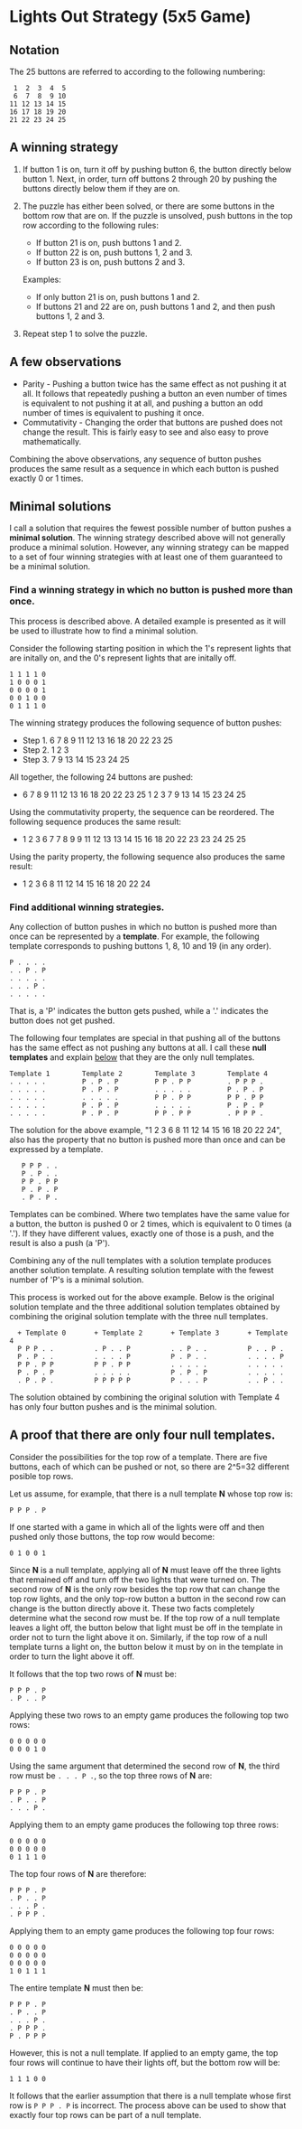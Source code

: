 # Lights Out Strategy (5x5 Game)

## Notation

The 25 buttons are referred to according to the following numbering:
```
 1  2  3  4  5
 6  7  8  9 10
11 12 13 14 15
16 17 18 19 20
21 22 23 24 25
```

## A winning strategy

1. If button 1 is on, turn it off by pushing button 6, the button directly
   below button 1.  Next, in order, turn off buttons 2 through 20 by pushing the
   buttons directly below them if they are on.
1. The puzzle has either been solved, or there are some buttons in the
   bottom row that are on.  If the puzzle is unsolved, push buttons in the top row
   according to the following rules:
   *  If button 21 is on, push buttons 1 and 2.
   *  If button 22 is on, push buttons 1, 2 and 3.
   *  If button 23 is on, push buttons 2 and 3.

   Examples:
   *  If only button 21 is on, push buttons 1 and 2.
   *  If buttons 21 and 22 are on, push buttons 1 and 2,
      and then push buttons 1, 2 and 3.
1. Repeat step 1 to solve the puzzle.
   
## A few observations
* Parity - Pushing a button twice has the same effect as not pushing it at all.
  It follows that repeatedly pushing a button an even number of times is
  equivalent to not pushing it at all, and pushing a button an odd number of
  times is equivalent to pushing it once.
* Commutativity - Changing the order that buttons are pushed does not change the
  result.  This is fairly easy to see and also easy to prove mathematically.
  
Combining the above observations, any sequence of button pushes produces the same
result as a sequence in which each button is pushed exactly 0 or 1 times.

## Minimal solutions

I call a solution that requires the fewest possible number of button pushes a
**minimal solution**. The winning strategy described above will not
generally produce a minimal solution. However, any winning strategy can be
mapped to a set of four winning strategies with at least one of them guaranteed
to be a minimal solution.

### Find a winning strategy in which no button is pushed more than once.
This process is described above.  A detailed example is presented as it will be
used to illustrate how to find a minimal solution.

Consider the following starting position in which the 1's represent lights that
are initally on, and the 0's represent lights that are initally off.
```
1 1 1 1 0
1 0 0 0 1
0 0 0 0 1
0 0 1 0 0
0 1 1 1 0
```

The winning strategy produces the following sequence of button pushes:
* Step 1.  6 7 8 9 11 12 13 16 18 20 22 23 25
* Step 2.  1 2 3
* Step 3.  7 9 13 14 15 23 24 25

All together, the following 24 buttons are pushed:
* 6 7 8 9 11 12 13 16 18 20 22 23 25 1 2 3 7 9 13 14 15 23 24 25

Using the commutativity property, the sequence can be reordered. The
following sequence produces the same result:
* 1 2 3 6 7 7 8 9 9 11 12 13 13 14 15 16 18 20 22 23 23 24 25 25

Using the parity property, the following sequence also produces the
same result:
* 1 2 3 6 8 11 12 14 15 16 18 20 22 24

### Find additional winning strategies.
Any collection of button pushes in which no button is pushed more than once can
be represented by a **template**.  For example, the following template
corresponds to pushing buttons 1, 8, 10 and 19 (in any order).
```
P . . . .
. . P . P
. . . . .
. . . P .
. . . . .
```
That is, a 'P' indicates the button gets pushed, while a '.' indicates the
button does not get pushed.

The following four templates are special in that pushing all of the buttons has
the same effect as not pushing any buttons at all. I call these **null
templates** and explain
[below](strategy.md#minimal-solutions) that they are the only null templates.
```
Template 1        Template 2        Template 3        Template 4
. . . . .         P . P . P         P P . P P         . P P P .
. . . . .         P . P . P         . . . . .         P . P . P
. . . . .         . . . . .         P P . P P         P P . P P
. . . . .         P . P . P         . . . . .         P . P . P
. . . . .         P . P . P         P P . P P         . P P P .
```

The solution for the above example, "1 2 3 6 8 11 12 14 15 16 18 20 22 24",
also has the property that no button is pushed more than once and can be
expressed by a template.
```
   P P P . .
   P . P . .
   P P . P P
   P . P . P
   . P . P .
```

Templates can be combined. Where two templates have the same value for a button,
the button is pushed 0 or 2 times, which is equivalent to 0 times (a '.'). If
they have different values, exactly one of those is a push, and the result is
also a push (a 'P').

Combining any of the null templates with a solution template produces another
solution template. A resulting solution template with the fewest number of 'P's
is a minimal solution.

This process is worked out for the above example. Below is the original
solution template and the three additional solution templates obtained by
combining the original solution template with the three null templates.
```
  + Template 0       + Template 2       + Template 3       + Template 4
  P P P . .          . P . . P          . . P . .          P . . P .
  P . P . .          . . . . P          P . P . .          . . . . P
  P P . P P          P P . P P          . . . . .          . . . . .
  P . P . P          . . . . .          P . P . P          . . . . .
  . P . P .          P P P P P          P . . . P          . . P . .
```
The solution obtained by combining the original solution with Template 4 has
only four button pushes and is the minimal solution.

## A proof that there are only four null templates.
Consider the possibilities for the top row of a template.
There are five buttons, each of which can be pushed or not, so there are
2^5=32 different posible top rows.

Let us assume, for example, that there is a null template **N** whose top row is:
```
P P P . P
```

If one started with a game in which all of the lights were off and then
pushed only those buttons, the top row would become:
```
0 1 0 0 1
```

Since **N** is a null template, applying all of **N** must leave off the three
lights that remained off and turn off the two lights that were turned on.  The
second row of **N** is the only row besides the top row that can change the top
row lights, and the only top-row button a button in the second row can change
is the button directly above it. These two facts completely determine what the
second row must be.  If the top row of a null template leaves a light off, the
button below that light must be off in the template in order not to turn the
light above it on. Similarly, if the top row of a null template turns a light
on, the button below it must by on in the template in order to turn the light
above it off.

It follows that the top two rows of **N** must be:
```
P P P . P
. P . . P
```

Applying these two rows to an empty game produces the following top two rows:
```
0 0 0 0 0
0 0 0 1 0
```

Using the same argument that determined the second row of **N**, the third row
must be `. . . P .`, so the top three rows of **N** are:
```
P P P . P
. P . . P
. . . P .

```

Applying them to an empty game produces the following top three rows:
```
0 0 0 0 0
0 0 0 0 0
0 1 1 1 0
```

The top four rows of **N** are therefore:
```
P P P . P
. P . . P
. . . P .
. P P P .
```

Applying them to an empty game produces the following top four rows:
```
0 0 0 0 0
0 0 0 0 0
0 0 0 0 0
1 0 1 1 1
```

The entire template **N** must then be:
```
P P P . P
. P . . P
. . . P .
. P P P .
P . P P P
```

However, this is not a null template. If applied to an empty game, the top
four rows will continue to have their lights off, but the bottom row will be:
```
1 1 1 0 0
```

It follows that the earlier assumption that there is a null
template whose first row is `P P P . P` is incorrect. The process above can be used
to show that exactly four top rows can be part of a null template.



